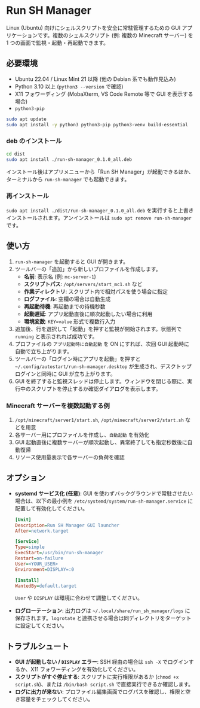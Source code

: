 # Run SH Manager

Linux (Ubuntu) 向けにシェルスクリプトを安全に常駐管理するための GUI アプリケーションです。複数のシェルスクリプト (例: 複数の Minecraft サーバー) を 1 つの画面で監視・起動・再起動できます。

## 必要環境

- Ubuntu 22.04 / Linux Mint 21 以降 (他の Debian 系でも動作見込み)
- Python 3.10 以上 (`python3 --version` で確認)
- X11 フォワーディング (MobaXterm, VS Code Remote 等で GUI を表示する場合)
- `python3-pip` 

```bash
sudo apt update
sudo apt install -y python3 python3-pip python3-venv build-essential
```

### deb のインストール

```bash
cd dist
sudo apt install ./run-sh-manager_0.1.0_all.deb
```

インストール後はアプリメニューから「Run SH Manager」が起動できるほか、ターミナルから `run-sh-manager` でも起動できます。

### 再インストール

`sudo apt install ./dist/run-sh-manager_0.1.0_all.deb` を実行すると上書きインストールされます。アンインストールは `sudo apt remove run-sh-manager` です。

## 使い方

1. `run-sh-manager` を起動すると GUI が開きます。
2. ツールバーの「追加」から新しいプロファイルを作成します。
   - **名前**: 表示名 (例: `mc-server-1`)
   - **スクリプトパス**: `/opt/servers/start_mc1.sh` など
   - **作業ディレクトリ**: スクリプト内で相対パスを使う場合に指定
   - **ログファイル**: 空欄の場合は自動生成
   - **再起動待機**: 再起動までの待機秒数
   - **起動遅延**: アプリ起動直後に順次起動したい場合に利用
   - **環境変数**: `KEY=value` 形式で複数行入力
3. 追加後、行を選択して「起動」を押すと監視が開始されます。状態列で `running` と表示されれば成功です。
4. プロファイルの `アプリ起動時に自動起動` を ON にすれば、次回 GUI 起動時に自動で立ち上がります。
5. ツールバーの「ログイン時にアプリを起動」を押すと `~/.config/autostart/run-sh-manager.desktop` が生成され、デスクトップログインと同時に GUI が立ち上がります。
6. GUI を終了すると監視スレッドは停止します。ウィンドウを閉じる際に、実行中のスクリプトを停止するか確認ダイアログを表示します。

### Minecraft サーバーを複数起動する例

1. `/opt/minecraft/server1/start.sh`, `/opt/minecraft/server2/start.sh` などを用意
2. 各サーバー用にプロファイルを作成し、`自動起動` を有効化
3. GUI 起動直後に複数サーバーが順次起動し、異常終了しても指定秒数後に自動復帰
4. リソース使用量表示で各サーバーの負荷を確認

## オプション

- **systemd サービス化 (任意)**: GUI を使わずバックグラウンドで常駐させたい場合は、以下の最小例を `/etc/systemd/system/run-sh-manager.service` に配置して有効化してください。

  ```ini
  [Unit]
  Description=Run SH Manager GUI launcher
  After=network.target

  [Service]
  Type=simple
  ExecStart=/usr/bin/run-sh-manager
  Restart=on-failure
  User=<YOUR_USER>
  Environment=DISPLAY=:0

  [Install]
  WantedBy=default.target
  ```

  `User` や `DISPLAY` は環境に合わせて調整してください。
- **ログローテーション**: 出力ログは `~/.local/share/run_sh_manager/logs` に保存されます。`logrotate` と連携させる場合は同ディレクトリをターゲットに設定してください。

## トラブルシュート

- **GUI が起動しない / `DISPLAY` エラー**: SSH 経由の場合は `ssh -X` でログインするか、X11 フォワーディングを有効化してください。
- **スクリプトがすぐ停止する**: スクリプトに実行権限があるか (`chmod +x script.sh`)、または `/bin/bash script.sh` で直接実行できるか確認します。
- **ログに出力が来ない**: プロファイル編集画面でログパスを確認し、権限と空き容量をチェックしてください。
